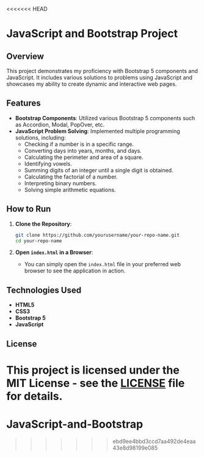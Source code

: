 <<<<<<< HEAD
# JavaScript and Bootstrap Project

## Overview

This project demonstrates my proficiency with Bootstrap 5 components and JavaScript. It includes various solutions to problems using JavaScript and showcases my ability to create dynamic and interactive web pages.

## Features

- **Bootstrap Components**: Utilized various Bootstrap 5 components such as Accordion, Modal, PopOver, etc.
- **JavaScript Problem Solving**: Implemented multiple programming solutions, including:
  - Checking if a number is in a specific range.
  - Converting days into years, months, and days.
  - Calculating the perimeter and area of a square.
  - Identifying vowels.
  - Summing digits of an integer until a single digit is obtained.
  - Calculating the factorial of a number.
  - Interpreting binary numbers.
  - Solving simple arithmetic equations.

## How to Run

1. **Clone the Repository**:
    ```sh
    git clone https://github.com/yourusername/your-repo-name.git
    cd your-repo-name
    ```

2. **Open `index.html` in a Browser**:
    - You can simply open the `index.html` file in your preferred web browser to see the application in action.

## Technologies Used

- **HTML5**
- **CSS3**
- **Bootstrap 5**
- **JavaScript**

## License

This project is licensed under the MIT License - see the [LICENSE](LICENSE) file for details.
=======
# JavaScript-and-Bootstrap
>>>>>>> ebd9ee4bbd3ccd7aa492de4eaa43e8d98199e085
